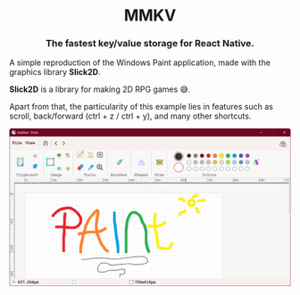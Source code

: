 <div align="center">
  <h1 align="center">MMKV</h1>
  <h3 align="center">The fastest key/value storage for React Native.</h3>
</div>

A simple reproduction of the Windows Paint application, made with the graphics library **Slick2D**.

**Slick2D** is a library for making 2D RPG games 😅.

Apart from that, the particularity of this example lies in features such as scroll, back/forward (ctrl + z / ctrl + y), and many other shortcuts.


![screenshot](screenshot.png)

